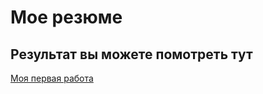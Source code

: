 # Мое резюме

## Результат вы можете помотреть тут

[Моя первая работа](https://titecy.github.io/resume/)

